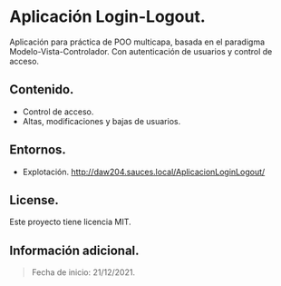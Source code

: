 # Aplicación Login-Logout.
Aplicación para práctica de POO multicapa, basada en el paradigma Modelo-Vista-Controlador.
Con autenticación de usuarios y control de acceso.

## Contenido.
* Control de acceso.
* Altas, modificaciones y bajas de usuarios.

## Entornos.
* Explotación.
http://daw204.sauces.local/AplicacionLoginLogout/

## License.
Este proyecto tiene licencia MIT.

## Información adicional.
> Fecha de inicio: 21/12/2021.